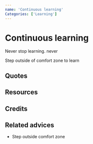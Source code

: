 ```yaml
---
name: 'Continuous learning'
Categories: ['Learning']
---
```

# Continuous learning

Never stop learning. never

Step outside of comfort zone to learn


## Quotes

## Resources

## Credits

## Related advices

- Step outside comfort zone
